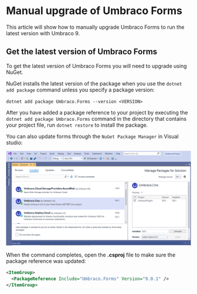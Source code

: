 # Manual upgrade of Umbraco Forms

This article will show how to manually upgrade Umbraco Forms to run the latest version with Umbraco 9.

## Get the latest version of Umbraco Forms

To get the latest version of Umbraco Forms you will need to upgrade using NuGet.

NuGet installs the latest version of the package when you use the `dotnet add package` command unless you specify a package version:

`dotnet add package Umbraco.Forms --version <VERSION>`

After you have added a package reference to your project by executing the `dotnet add package Umbraco.Forms` command in the directory that contains your project file, run `dotnet restore` to install the package.

You can also update forms through the `NuGet Package Manager` in Visual studio:

![NuGet Package Manager](images/Manage_packages.png)

When the command completes, open the **.csproj** file to make sure the package reference was updated:

```xml
<ItemGroup>
  <PackageReference Include="Umbraco.Forms" Version="9.0.1" />
</ItemGroup>
```
